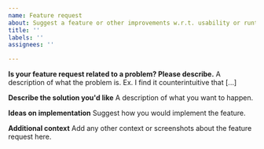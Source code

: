 ```yaml
---
name: Feature request
about: Suggest a feature or other improvements w.r.t. usability or runtime optimization
title: ''
labels: ''
assignees: ''

---
```


**Is your feature request related to a problem? Please describe.**
A description of what the problem is. Ex. I find it counterintuitive that [...]

**Describe the solution you'd like**
A description of what you want to happen.

**Ideas on implementation**
Suggest how you would implement the feature.

**Additional context**
Add any other context or screenshots about the feature request here.
